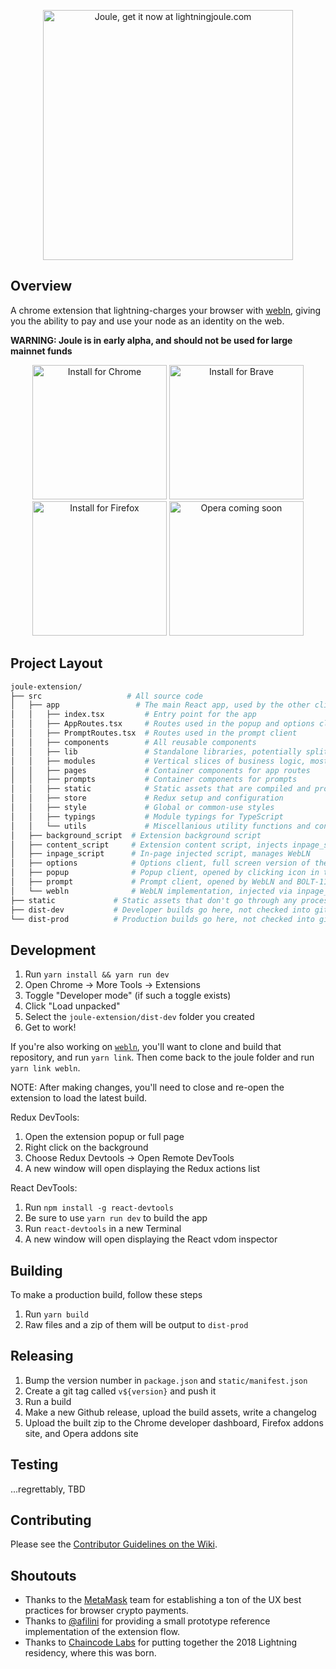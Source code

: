 <p align="center">
<a href="https://lightningjoule.com"><img src="https://camo.githubusercontent.com/ff4a641fba4f90ea2a24413d8874bb464883685d/68747470733a2f2f692e696d6775722e636f6d2f595968594335652e706e67" alt="Joule, get it now at lightningjoule.com" data-canonical-src="https://i.imgur.com/YYhYC5e.png" style="max-width:100%;" width="400"></a>
</p>

## Overview

A chrome extension that lightning-charges your browser with
[webln](https://github.com/wbobeirne/webln), giving you
the ability to pay and use your node as an identity on the web.

**WARNING: Joule is in early alpha, and should not be used for large mainnet funds**


<p align="center">
  <a target="_blank" rel="noopener noreferrer" href="https://chrome.google.com/webstore/detail/joule/aejmoogjdllanidlpfjmmmmimfaficio"><img src="https://camo.githubusercontent.com/03f42faaa039db4a737c86efffa8fb51160b1c3e/68747470733a2f2f692e696d6775722e636f6d2f6b5742515539512e706e67" alt="Install for Chrome" data-canonical-src="https://i.imgur.com/kWBQU9Q.png" width="215" style="max-width:100%;"></a>
  <a target="_blank" rel="noopener noreferrer" href="https://chrome.google.com/webstore/detail/joule/aejmoogjdllanidlpfjmmmmimfaficio"><img src="https://camo.githubusercontent.com/28cdbccd978c68df21b742fb5d0122a49977d3ba/68747470733a2f2f692e696d6775722e636f6d2f6c6f71443433312e706e67" alt="Install for Brave" data-canonical-src="https://i.imgur.com/loqD431.png" width="215" style="max-width:100%;"></a>
  <a target="_blank" rel="noopener noreferrer" href="https://addons.mozilla.org/en-US/firefox/addon/lightning-joule/"><img src="https://camo.githubusercontent.com/0ab15bdbdfebab96bdb03d184f60eb0e28169a21/68747470733a2f2f692e696d6775722e636f6d2f614e4342324c472e706e67" alt="Install for Firefox" data-canonical-src="https://i.imgur.com/aNCB2LG.png" width="215" style="max-width:100%;"></a>
  <img src="https://camo.githubusercontent.com/53d25f16497948c065a7570b0075b0eebd795aca/68747470733a2f2f692e696d6775722e636f6d2f7a346c4e6843362e706e67" alt="Opera coming soon" data-canonical-src="https://i.imgur.com/z4lNhC6.png" width="215" style="max-width:100%;">
</p>


## Project Layout

```bash
joule-extension/
├── src                   # All source code
│   ├── app                 # The main React app, used by the other clients
│   │   ├── index.tsx         # Entry point for the app
│   │   ├── AppRoutes.tsx     # Routes used in the popup and options clients
│   │   ├── PromptRoutes.tsx  # Routes used in the prompt client
│   │   ├── components        # All reusable components
│   │   ├── lib               # Standalone libraries, potentially split into node modules
│   │   ├── modules           # Vertical slices of business logic, mostly redux code
│   │   ├── pages             # Container components for app routes
│   │   ├── prompts           # Container components for prompts
│   │   ├── static            # Static assets that are compiled and processed
│   │   ├── store             # Redux setup and configuration
│   │   ├── style             # Global or common-use styles
│   │   ├── typings           # Module typings for TypeScript
│   │   └── utils             # Miscellanious utility functions and constants
│   ├── background_script  # Extension background script
│   ├── content_script     # Extension content script, injects inpage_script and communicates with background_script
│   ├── inpage_script      # In-page injected script, manages WebLN
│   ├── options            # Options client, full screen version of the app
│   ├── popup              # Popup client, opened by clicking icon in toolbar
│   ├── prompt             # Prompt client, opened by WebLN and BOLT-11 links
│   └── webln              # WebLN implementation, injected via inpage_script
├── static             # Static assets that don't go through any processing
├── dist-dev           # Developer builds go here, not checked into git
└── dist-prod          # Production builds go here, not checked into git
```

## Development

1. Run `yarn install && yarn run dev`
2. Open Chrome -> More Tools -> Extensions
3. Toggle "Developer mode" (if such a toggle exists)
4. Click "Load unpacked"
5. Select the `joule-extension/dist-dev` folder you created
6. Get to work!

If you're also working on [`webln`](https://github.com/wbobeirne/webln), you'll
want to clone and build that repository, and run `yarn link`. Then come back
to the joule folder and run `yarn link webln`.

NOTE: After making changes, you'll need to close and re-open the extension to load the latest build.

Redux DevTools:
1. Open the extension popup or full page
2. Right click on the background
3. Choose Redux Devtools -> Open Remote DevTools
4. A new window will open displaying the Redux actions list

React DevTools:
1. Run `npm install -g react-devtools`
2. Be sure to use `yarn run dev` to build the app
2. Run `react-devtools` in a new Terminal
3. A new window will open displaying the React vdom inspector

## Building

To make a production build, follow these steps

1. Run `yarn build`
2. Raw files and a zip of them will be output to `dist-prod`

## Releasing

1. Bump the version number in `package.json` and `static/manifest.json`
2. Create a git tag called `v${version}` and push it
3. Run a build
4. Make a new Github release, upload the build assets, write a changelog
5. Upload the built zip to the Chrome developer dashboard, Firefox addons site, and Opera addons site

## Testing

...regrettably, TBD

## Contributing

Please see the [Contributor Guidelines on the Wiki](https://github.com/wbobeirne/joule-extension/wiki/Contributor-Guidelines).

## Shoutouts

* Thanks to the [MetaMask](http://github.com/Metamask) team for establishing
a ton of the UX best practices for browser crypto payments.
* Thanks to [@afilini](https://github.com/afilini) for providing a small prototype
reference implementation of the extension flow.
* Thanks to [Chaincode Labs](https://chaincode.com) for putting together the 2018
Lightning residency, where this was born.
